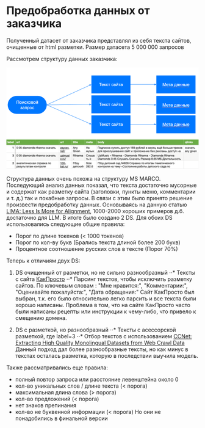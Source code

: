 # Предобработка данных от заказчика

Полученный датасет от заказчика представлял из себя текста сайтов, очищенные от html разметки. 
Размер датасета 5 000 000 запросов

Рассмотрем структуру данных заказчика:

![img.png](images/vk_data_structure.png)
![img.png](images/ds_example.png)

Структура данных очень похожа на структуру MS MARCO. Последующий анализ данных показал, что текста достаточно мусорные
и содержат как разметку сайта (заголовки, пункты меню, комментарии и т. д.) так и похабные запросы.
В связи с этим было принято решение произвести предобработку данных. Основываясь на данную статью [LIMA: Less Is More for Alignment](https://arxiv.org/abs/2305.11206), 1000-2000 хороших примеров д.б. достаточно для LLM. В итоге было создано 2 DS. Для обоих DS использовались следующие общие правила:
* Порог по длине токенов (< 1000 токенов)
* Порог по кол-ву букв (Брались текста длиной более 200 букв)
* Процентное соотношение русских слов в тексте (Порог 70%)

Теперь к отличиям двух DS:
1. DS очищенный от разметки, но не сильно разнообразный
⋅⋅* Тексты с сайта [КакПросто](https://www.kakprosto.ru)
⋅⋅* Парсинг текстов, чтобы исключить разметку сайтов. По ключевым словам : "Мне нравится:", "Комментарии:", "Оценивайте пожалуйста:", "Дата обращения:"
Сайт КакПросто был выбран, т.к. его было относительно легко парсить и все текста были хорошо написаны. Проблема в том, что на сайте КакПросто часто были написаны рецепты или инструкции к чему-либо, что привело к смещению домена.

2. DS с разметкой, но разнообразный
⋅⋅* Тексты с асессорской разметкой, где label=3
⋅⋅* Отбор текстов с использованием [CCNet: Extracting High Quality Monolingual Datasets from Web Crawl Data](https://arxiv.org/abs/1911.00359)
Данный подход дал более разнообразные тексты, но как минус в текстах осталась разметка, которую в последствии выучила модель.

Также рассматривались еще правила:
* полный повтор запроса или расстояние левенштейна около 0
* кол-во уникальных слов / длине текста (< порога)
* максимальная длина слова (> порога)
* кол-во предложений (< порога)
* нет знаков препинания
* кол-во не буквенной информации (< порога)
Но они не понадобились в финальной версии